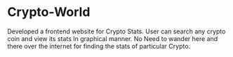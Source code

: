 # Crypto-World
Developed a frontend website for Crypto Stats. User can search any crypto coin and view its stats In graphical manner. No Need to wander here and there over the internet for finding the stats of particular Crypto.
